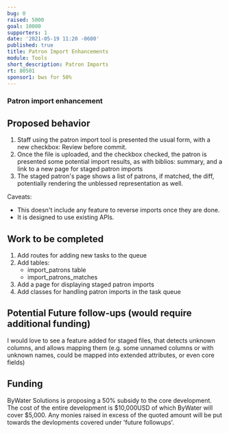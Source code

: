 ```yaml
---
bug: 0
raised: 5000
goal: 10000
supporters: 1
date: '2021-05-19 11:20 -0600'
published: true
title: Patron Import Enhancements
module: Tools
short_description: Patron Imports
rt: 80501
sponsor1: bws for 50%
---
```

### Patron import enhancement

## Proposed behavior

1. Staff using the patron import tool is presented the usual form, with a new checkbox: Review before commit.
2. Once the file is uploaded, and the checkbox checked, the patron is presented some potential import results, as with biblios: summary, and a link to a new page for staged patron imports
3. The staged patron's page shows a list of patrons, if matched, the diff, potentially rendering the unblessed representation as well.

Caveats:
* This doesn't include any feature to reverse imports once they are done.
* It is designed to use existing APIs.

## Work to be completed

1. Add routes for adding new tasks to the queue
2. Add tables:
    - import_patrons table
    - import_patrons_matches
3. Add a page for displaying staged patron imports
4. Add classes for handling patron imports in the task queue

## Potential Future follow-ups (would require additional funding)

I would love to see a feature added for staged files, that detects unknown columns, and allows mapping them (e.g. some unnamed columns or with unknown names, could be mapped into extended attributes, or even core fields)

## Funding

ByWater Solutions is proposing a 50% subsidy to the core development.  The cost of the entire development is $10,000USD of which ByWater will cover $5,000.  Any monies raised in excess of the quoted amount will be put towards the devlopments covered under 'future followups'.
